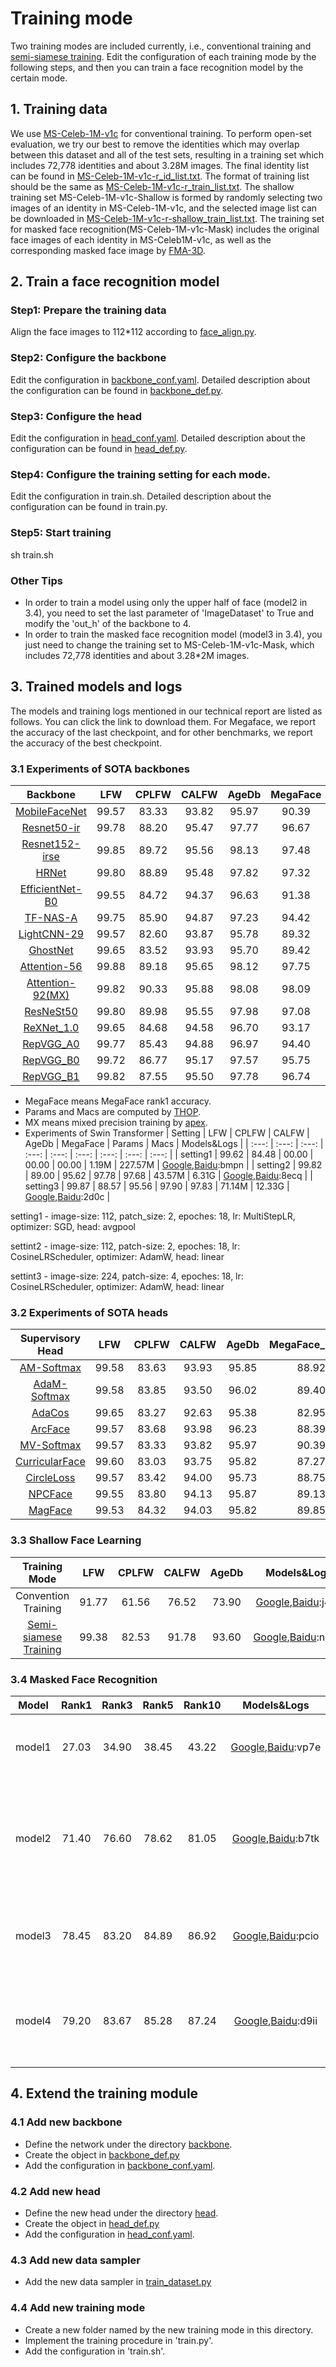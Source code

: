 # Training mode  
Two training modes are included currently, i.e., conventional training and [semi-siamese training](https://arxiv.org/abs/2007.08398). Edit the configuration of each training mode by the following steps, and then you can train a face recognition model by the certain mode.  

## 1. Training data
We use [MS-Celeb-1M-v1c](http://trillionpairs.deepglint.com/data) for conventional training. To perform open-set evaluation, we try our best to remove the identities which may overlap between this dataset and all of the test sets, resulting in a training set which includes 72,778 identities and about 3.28M images. The final identity list can be found in [MS-Celeb-1M-v1c-r_id_list.txt](../data/files/MS-Celeb-1M-v1c-r_id_list.txt). The format of training list should be the same as [MS-Celeb-1M-v1c-r_train_list.txt](../data/files/MS-Celeb-1M-v1c-r_train_list.txt). The shallow training set MS-Celeb-1M-v1c-Shallow is formed by randomly selecting two images of an identity in MS-Celeb-1M-v1c, and the selected image list can be downloaded in [MS-Celeb-1M-v1c-r-shallow_train_list.txt](../data/files/MS-Celeb-1M-v1c-r-shallow_train_list.txt). The training set for masked face recognition(MS-Celeb-1M-v1c-Mask) includes the original face images of each identity in MS-Celeb1M-v1c, as well as the corresponding masked face image by [FMA-3D](../addition_module/face_mask_adding/FMA-3D). 

## 2. Train a face recognition model
### Step1: Prepare the training data
Align the face images to 112*112 according to [face_align.py](../face_sdk/api_usage/face_crop.py).
### Step2: Configure the backbone  
Edit the configuration in [backbone_conf.yaml](backbone_conf.yaml). Detailed description about the configuration can be found in [backbone_def.py](../backbone/backbone_def.py).  
### Step3: Configure the head  
Edit the configuration in [head_conf.yaml](head_conf.yaml). Detailed description about the configuration can be found in [head_def.py](../head/head_def.py).  
### Step4: Configure the training setting for each mode.  
Edit the configuration in train.sh. Detailed description about the configuration can be found in train.py.  
### Step5: Start training  
sh train.sh
### Other Tips
* In order to train a model using only the upper half of face (model2 in 3.4), you need to set the last parameter of 'ImageDataset' to True and modify the 'out_h' of the backbone to 4.  
* In order to train the masked face recognition model (model3 in 3.4), you just need to change the training set to MS-Celeb-1M-v1c-Mask, which includes 72,778 identities and about 3.28*2M images.  

## 3. Trained models and logs
The models and training logs mentioned in our technical report are listed as follows. You can click the link to download them. For Megaface, we report the accuracy of the last checkpoint, and for other benchmarks, we report the accuracy of the best checkpoint.
### 3.1 Experiments of SOTA backbones
| Backbone | LFW | CPLFW | CALFW | AgeDb | MegaFace | Params | Macs | Models&Logs |
| :---: | :---: | :---: | :---: | :---: | :---: | :---: | :---: | :---: |
| [MobileFaceNet](https://arxiv.org/abs/1804.07573)   | 99.57 | 83.33 | 93.82 | 95.97 | 90.39 | 1.19M | 227.57M | [Google](https://drive.google.com/drive/folders/1v8G_y4JzoVaxXGlt3iLtd6TIk0GYwA2c?usp=sharing),[Baidu](https://pan.baidu.com/s/1RqBkIqd3zCdpUO50DHpOIw):bmpn |
| [Resnet50-ir](https://arxiv.org/abs/1512.03385)     | 99.78 | 88.20 | 95.47 | 97.77 | 96.67 | 43.57M | 6.31G | [Google](https://drive.google.com/drive/folders/1s1O5YcoFFy5godV1velyIwq_CcXDXUrz?usp=sharing),[Baidu](https://pan.baidu.com/s/1W7LAAQ9jtA9jojpsrjI1Fg):8ecq |
| [Resnet152-irse](https://arxiv.org/abs/1709.01507)  | 99.85 | 89.72 | 95.56 | 98.13 | 97.48 | 71.14M | 12.33G | [Google](https://drive.google.com/drive/folders/1FzXobevacaQ-Y1NAhMjTKZCP3gu4I3ni?usp=sharing),[Baidu](https://pan.baidu.com/s/10Fhgn9fjjtqPLXgrYTaPlA):2d0c |
| [HRNet](https://arxiv.org/abs/1908.07919)           | 99.80 | 88.89 | 95.48 | 97.82 | 97.32 | 70.63M | 4.35G | [Google](https://drive.google.com/drive/folders/1Cr26ScPdfrScE4FD_CW1xZhBtLuGM85O?usp=sharing),[Baidu](https://pan.baidu.com/s/1nv36Fub8QiQZK0iV5aXl5Q):t9eo |
| [EfficientNet-B0](https://arxiv.org/abs/1905.11946) | 99.55 | 84.72 | 94.37 | 96.63 | 91.38 | 33.44M | 77.83M | [Google](https://drive.google.com/drive/folders/1wR48k8h8mCryMw4NrfkBtocw_TGp2S1q?usp=sharing),[Baidu](https://pan.baidu.com/s/1ZdLiQ_vJJxYYw6scohW9tA):sgja |
| [TF-NAS-A](https://arxiv.org/abs/2008.05314)        | 99.75 | 85.90 | 94.87 | 97.23 | 94.42 | 39.59M | 534.41M | [Google](https://drive.google.com/drive/folders/1vR17gH6NQXGAGUdaqUJqte8PhflzTkG1?usp=sharing),[Baidu](https://pan.baidu.com/s/1lFUVndOSrk4SVCMGPXrxQg):kq2v
| [LightCNN-29](https://arxiv.org/pdf/1511.02683.pdf) | 99.57 | 82.60 | 93.87 | 95.78 | 89.32 | 11.60M | 2.84G | [Google](https://drive.google.com/drive/folders/1EQeqt1n3q9LU46W0WqgXgWaf4fmzERam?usp=sharing),[Baidu]():kq2v|
| [GhostNet](https://arxiv.org/pdf/1911.11907.pdf)        | 99.65 | 83.52 | 93.93 | 95.70 | 89.42 | 26.76M | 194.49M | [Google](https://drive.google.com/drive/folders/1DI5JpgHG4x0GQIiO0--CIzWKNGa-TxXC?usp=sharing),[Baidu](https://pan.baidu.com/s/1q-UZycjyjVfWI_6_AjlQyA):6dg1 |
| [Attention-56](https://arxiv.org/abs/1704.06904)    | 99.88 | 89.18 | 95.65 | 98.12 | 97.75 | 98.96M | 6.34G | [Google](https://drive.google.com/drive/folders/1oxQ7EVxrCZ57MYjqPVqwIn8W4PtJ5G9m?usp=sharing),[Baidu](https://pan.baidu.com/s/1xcWw0GI_SesSQNp_ZNDqZg):f93u |
| [Attention-92(MX)](https://arxiv.org/abs/1704.06904)    | 99.82 | 90.33 | 95.88 | 98.08 | 98.09 | 134.56M | 10.62G | [Google](https://drive.google.com/drive/folders/1h_meJetsaVUm-37Wqo-o3ed9lyWcS8-B?usp=sharing),[Baidu](https://pan.baidu.com/s/1Vp6g_bS_2uBJ2OkHNzAxeQ):3ura |
| [ResNeSt50](https://hangzhang.org/files/resnest.pdf)    | 99.80 | 89.98 | 95.55 | 97.98 | 97.08 | 76.79M | 5.55G | [Google](https://drive.google.com/file/d/1v9waQnoQnniv8GdXHpiEUm148IRbJ9-P/view?usp=sharing),[Baidu]():3ura |
| [ReXNet_1.0](https://arxiv.org/pdf/2007.00992.pdf)    | 99.65 | 84.68 | 94.58 | 96.70 | 93.17 | 15.20M | 429.64M | [Google](https://drive.google.com/drive/folders/1bybc4psUaGF-4ucXoW3aloLOayCDs25U?usp=sharing),[Baidu]():3ura |
| [RepVGG_A0](https://arxiv.org/pdf/2101.03697.pdf)    | 99.77 | 85.43 | 94.88 | 96.97 | 94.40 | 39.94M | 1.55G | [Google](https://drive.google.com/drive/folders/1p6zTJNqzSvNq0JeT0BC9iT60lljIXUZ6?usp=sharing),[Baidu](https://pan.baidu.com/s/1uUd6Uv2Jg8VjPtdHN-H-0g):gdsf |
| [RepVGG_B0](https://arxiv.org/pdf/2101.03697.pdf)    | 99.72 | 86.77 | 95.17 | 97.57 | 95.75 | 46.65M | 3.44G | [Google](https://drive.google.com/drive/folders/1ueiMzZ0SFtMoH1rECDKYcUc1mjbXMFYF?usp=sharing),[Baidu](https://pan.baidu.com/s/1cJ-O67cCTzOSriIOWBnagg):ip68 |
| [RepVGG_B1](https://arxiv.org/pdf/2101.03697.pdf)    | 99.82 | 87.55 | 95.50 | 97.78 | 96.74 | 106.75M | 13.21G | [Google](https://drive.google.com/drive/folders/1SskjaThUZjQTI_IQ4MPoASGgomKbtaF7?usp=sharing),[Baidu](https://pan.baidu.com/s/1OOdwPajSGM6Greandy-gow):b60b |
* MegaFace means MegaFace rank1 accuracy.  
* Params and Macs are computed by [THOP](https://github.com/Lyken17/pytorch-OpCounter).  
* MX means mixed precision training by [apex](https://github.com/nvidia/apex).
* Experiments of Swin Transformer
| Setting | LFW | CPLFW | CALFW | AgeDb | MegaFace | Params | Macs | Models&Logs |
| :---: | :---: | :---: | :---: | :---: | :---: | :---: | :---: | :---: |
| setting1 | 99.62 | 84.48 | 00.00 | 00.00 | 00.00 | 1.19M | 227.57M | [Google](https://drive.google.com/drive/folders/1v8G_y4JzoVaxXGlt3iLtd6TIk0GYwA2c?usp=sharing),[Baidu](https://pan.baidu.com/s/1RqBkIqd3zCdpUO50DHpOIw):bmpn |
| setting2 | 99.82 | 89.00 | 95.62 | 97.78 | 97.68 | 43.57M | 6.31G | [Google](https://drive.google.com/drive/folders/1s1O5YcoFFy5godV1velyIwq_CcXDXUrz?usp=sharing),[Baidu](https://pan.baidu.com/s/1W7LAAQ9jtA9jojpsrjI1Fg):8ecq |
| setting3 | 99.87 | 88.57 | 95.56 | 97.90 | 97.83 | 71.14M | 12.33G | [Google](https://drive.google.com/drive/folders/1FzXobevacaQ-Y1NAhMjTKZCP3gu4I3ni?usp=sharing),[Baidu](https://pan.baidu.com/s/10Fhgn9fjjtqPLXgrYTaPlA):2d0c |

setting1 - image-size: 112, patch_size: 2, epoches: 18, lr: MultiStepLR, optimizer: SGD, head: avgpool

settint2 - image-size: 112, patch-size: 2, epoches: 18, lr: CosineLRScheduler, optimizer: AdamW, head: linear

settint3 - image-size: 224, patch-size: 4, epoches: 18, lr: CosineLRScheduler, optimizer: AdamW, head: linear


### 3.2 Experiments of SOTA heads
| Supervisory Head | LFW | CPLFW | CALFW | AgeDb | MegaFace_rank1 | Models&Logs |
| :---: | :---: | :---: | :---: | :---: | :---: | :---: |
| [AM-Softmax](https://arxiv.org/abs/1801.05599)     | 99.58 | 83.63 | 93.93 | 95.85 | 88.92 | [Google](https://drive.google.com/drive/folders/1UgeMteQ9LwlEYkfB5sUcrLQi2J-Q61_-?usp=sharing),[Baidu](https://pan.baidu.com/s/17jS7sDvvMvoMyJqGXIxpkQ):pe3n |
| [AdaM-Softmax](https://openaccess.thecvf.com/content_CVPR_2019/papers/Liu_AdaptiveFace_Adaptive_Margin_and_Sampling_for_Face_Recognition_CVPR_2019_paper.pdf)   | 99.58 | 83.85 | 93.50 | 96.02 | 89.40 | [Google](https://drive.google.com/drive/folders/1Vxd3eagK6I_Dn0vXBmY2AXb6FoPgwU2k?usp=sharing),[Baidu](https://pan.baidu.com/s/1m7e4-SlHe52nSmhHrYupXQ):rcrk |
| [AdaCos](https://arxiv.org/abs/1905.00292)         | 99.65 | 83.27 | 92.63 | 95.38 | 82.95 | [Google](https://drive.google.com/drive/folders/1OdDK5l_LVdr-lPp6Ylr_uuIzAOiR2Ds-?usp=sharing),[Baidu](https://pan.baidu.com/s/1I3pw-nBPGaYA1gcEOAgG2w):3sef |
| [ArcFace](https://arxiv.org/abs/1801.07698)        | 99.57 | 83.68 | 93.98 | 96.23 | 88.39 | [Google](https://drive.google.com/drive/folders/10uBtximw8c7js21btcq5uqbhBSvK_zYD?usp=sharing),[Baidu](https://pan.baidu.com/s/1GhY9z69jZyZ6EbElDU32xQ):aujd |
| [MV-Softmax](https://arxiv.org/abs/1912.00833)     | 99.57 | 83.33 | 93.82 | 95.97 | 90.39 | [Google](https://drive.google.com/drive/folders/1JV69j5AGakBG2uwzy_KeL351hj5tPv6v?usp=sharing),[Baidu](https://pan.baidu.com/s/1GZv5Jb03dPrT2D219rUPbA):fcpd |
| [CurricularFace](https://arxiv.org/abs/2004.00288) | 99.60 | 83.03 | 93.75 | 95.82 | 87.27 | [Google](https://drive.google.com/drive/folders/1WE6kXxk43tIgK4AEROH9l0sOagIbsjSj?usp=sharing),[Baidu](https://pan.baidu.com/s/1Dakz7ldswhrp6Ypg2c4R7w):iru3 |
| [CircleLoss](https://arxiv.org/abs/2002.10857)     | 99.57 | 83.42 | 94.00 | 95.73 | 88.75 | [Google](https://drive.google.com/drive/folders/1pGgugVRuEo0oKr3zy4C4_X1b2P6wpPI5?usp=sharing),[Baidu](https://pan.baidu.com/s/1wXOi6sgZV6NvJCHmBQzSvQ):mj00 |
| [NPCFace](https://arxiv.org/abs/2007.10172)        | 99.55 | 83.80 | 94.13 | 95.87 | 89.13 | [Google](https://drive.google.com/drive/folders/1pc6IyqyPY4VvNft_xcuFu3wHuiaqQZ0S?usp=sharing),[Baidu](https://pan.baidu.com/s/1d43HBsonKl8xx3xwI6iblA):2hih |
| [MagFace](https://arxiv.org/pdf/2103.06627.pdf)    | 99.53 | 84.32 | 94.03 | 95.82 | 89.85 | [Google](https://drive.google.com/drive/folders/1yJZvfYAE3wmoBXdAIHHAOUXvX0uNaDcM?usp=sharing),[Baidu]():2hih |

### 3.3 Shallow Face Learning
| Training Mode | LFW | CPLFW | CALFW | AgeDb | Models&Logs |
| :---: | :---: | :---: | :---: | :---: | :---: |
| Convention Training | 91.77 | 61.56 | 76.52 | 73.90 | [Google](https://drive.google.com/drive/folders/11Et8c2RuD3k7yy_qB-QzONWa3k5wIAeM?usp=sharing),[Baidu](https://pan.baidu.com/s/1VxPXurfd-PkjStFiVP3FVw):j4ve |
| [Semi-siamese Training](https://arxiv.org/abs/2007.08398) | 99.38 | 82.53  | 91.78 | 93.60 | [Google](https://drive.google.com/drive/folders/1EEY2UIofD0llYafZA7Lp6OlKd4t32o6K?usp=sharing),[Baidu](https://pan.baidu.com/s/1-7r3y9FzTPX9Wx88nVfusQ):n630 |

### 3.4 Masked Face Recognition
| Model | Rank1 | Rank3 | Rank5 | Rank10 | Models&Logs | Note |
| :---: | :---: | :---: | :---: | :---: | :---: | :--- |
| model1 | 27.03 | 34.90 | 38.45 | 43.22 | [Google](https://drive.google.com/drive/folders/1F7iKdHJ3D6pAoyhzIUtw04PFXzJaDJH9?usp=sharing),[Baidu](https://pan.baidu.com/s/1GVusbkb0P7R7YjVPW2Laug):vp7e | Trained by MS-Celeb-1M-v1c |
| model2 | 71.40 | 76.60 | 78.62 | 81.05 | [Google](https://drive.google.com/drive/folders/1vWUAHpi0esYQdKImWQciwqYoLJS0AY5d?usp=sharing),[Baidu](https://pan.baidu.com/s/1HE7QO09UuleG3Wc62S72eg):b7tk | Trained by the upper half face in MS-Celeb-1M-v1c |
| model3 | 78.45 | 83.20 | 84.89 | 86.92 | [Google](https://drive.google.com/drive/folders/15ljHMkMoX6k7zvFdG8jFnef041wTIZU-?usp=sharing),[Baidu](https://pan.baidu.com/s/1mvk-1x1AGnck2TXX02-jCA):pcio | Trained by MS-Celeb-1M-v1c-Mask |
| model4 | 79.20 | 83.67 | 85.28 | 87.24 | [Google](https://drive.google.com/drive/folders/1mZBps6X61OxiSuys0Q0Vw7vc9EnLp8OQ?usp=sharing),[Baidu](https://pan.baidu.com/s/1Mb_-Rc_vyiaEZi483NdJjw):d9ii | Concat the features of model2 and model3 |

## 4. Extend the training module
### 4.1 Add new backbone
* Define the network under the directory [backbone](../backbone).  
* Create the object in [backbone_def.py](../backbone/backbone_def.py)  
* Add the configuration in [backbone_conf.yaml](backbone_conf.yaml).  
### 4.2 Add new head
* Define the new head under the directory [head](../head).  
* Create the object in [head_def.py](../head/head_def.py)  
* Add the configuration in [head_conf.yaml](head_conf.yaml).  
### 4.3 Add new data sampler
* Add the new data sampler in [train_dataset.py](../data_processor/train_dataset.py)  
### 4.4 Add new training mode
* Create a new folder named by the new training mode in this directory.  
* Implement the training procedure in 'train.py'.  
* Add the configuration in 'train.sh'.  
